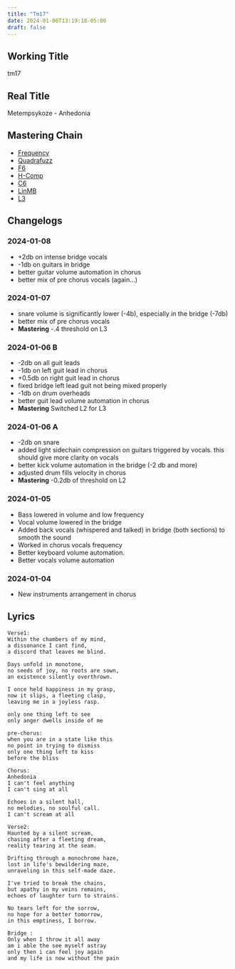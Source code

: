 ```yaml
---
title: "Tm17"
date: 2024-01-06T13:19:18-05:00
draft: false
---
```


## Working Title

tm17

## Real Title
Metempsykoze - Anhedonia

## Mastering Chain

- [Frequency](https://steinberg.help/nuendo_plugin_reference/v11/en/_shared/topics/plug_ref/frequency/frequency_r.html)
- [Quadrafuzz](https://steinberg.help/cubase_plugin_reference/v9/en/_shared/topics/plug_ref/quadrafuzz_v2.html)
- [F6](https://www.waves.com/plugins/f6-floating-band-dynamic-eq)
- [H-Comp](https://www.waves.com/plugins/h-comp-hybrid-compressor)
- [C6](https://www.waves.com/plugins/c6-multiband-compressor)
- [LinMB](https://www.waves.com/plugins/linear-phase-multiband-compressor)
- [L3](https://www.waves.com/plugins/l3-multimaximizer)

## Changelogs

### 2024-01-08

- +2db on intense bridge vocals
- -1db on guitars in bridge
- better guitar volume automation in chorus
- better mix of pre chorus vocals (again...)

### 2024-01-07

- snare volume is significantly lower (-4b), especially in the bridge (-7db)
- better mix of pre chorus vocals
- **Mastering** -.4 threshold on L3

### 2024-01-06 B

- -2db on all guit leads
- -1db on left guit lead in chorus
- +0.5db on right guit lead in chorus
- fixed bridge left lead guit not being mixed properly
- -1db on drum overheads
- better guit lead volume automation in chorus
- **Mastering** Switched L2 for L3

### 2024-01-06 A

- -2db on snare
- added light sidechain compression on guitars triggered by vocals. this should give more clarity on vocals
- better kick volume automation in the bridge (-2 db and more)
- adjusted drum fills velocity in chorus
- **Mastering** -0.2db of threshold on L2

### 2024-01-05

- Bass lowered in volume and low frequency
- Vocal volume lowered in the bridge
- Added back vocals (whispered and talked) in bridge (both sections) to smooth the sound
- Worked in chorus vocals frequency
- Better keyboard volume automation.
- Better vocals volume automation


### 2024-01-04

- New instruments arrangement in chorus


## Lyrics

```
Verse1:
Within the chambers of my mind,
a dissonance I cant find,
a discord that leaves me blind.

Days unfold in monotone,
no seeds of joy, no roots are sown,
an existence silently overthrown.

I once held happiness in my grasp,
now it slips, a fleeting clasp,
leaving me in a joyless rasp.

only one thing left to see
only anger dwells inside of me

pre-chorus:
when you are in a state like this
no point in trying to dismiss
only one thing left to kiss
before the bliss

Chorus:
Anhedonia
I can't feel anything
I can't sing at all

Echoes in a silent hall,
no melodies, no soulful call.
I can't scream at all

Verse2:
Haunted by a silent scream,
chasing after a fleeting dream,
reality tearing at the seam.

Drifting through a monochrome haze,
lost in life's bewildering maze,
unraveling in this self-made daze.

I've tried to break the chains,
but apathy in my veins remains,
echoes of laughter turn to strains.

No tears left for the sorrow,
no hope for a better tomorrow,
in this emptiness, I borrow.

Bridge :
Only when I throw it all away
am i able the see myself astray
only then i can feel joy again
and my life is now without the pain
```